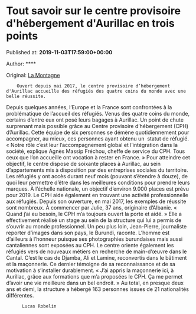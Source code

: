 
# Tout savoir sur le centre provisoire d'hébergement d'Aurillac en trois points

Published at: **2019-11-03T17:59:00+00:00**

Author: ****

Original: [La Montagne](https://www.lamontagne.fr/aurillac-15000/actualites/tout-savoir-sur-le-centre-provisoire-d-hebergement-d-aurillac-en-trois-points_13666802/)


        Ouvert depuis mai 2017, le centre provisoire d’hébergement d'Aurillac accueille des réfugiés des quatre coins du monde avec une belle réussite.
      
Depuis quelques années, l’Europe et la France sont confrontées à la problématique de l’accueil des réfugiés. Venus des quatre coins du monde, certains d’entre eux ont posé leurs bagages à Aurillac.
Un point de chute surprenant mais possible grâce au Centre provisoire d’hébergement (CPH) d’Aurillac. Cette équipe de six personnes se démène quotidiennement pour accompagner, au mieux, ces personnes ayant obtenu un  statut de réfugié.
« Notre rôle c’est leur l’accompagnement global et l’intégration dans la société, explique Agnès Massip Fréchou, cheffe de service du CPH. Tous ceux que l’on accueille ont vocation à rester en France. »
Pour atteindre cet objectif, le centre dispose de soixante places à Aurillac, au sein d’appartements mis à disposition par des entreprises sociales du territoire. Les réfugiés y ont accès durant neuf mois (pouvant s’étendre à douze), de quoi leur permettre d’être dans les meilleures conditions pour prendre leurs marques.
À l’échelle nationale, un objectif d’environ 9.000 places est prévu pour 2019. Le CPH aide également en trouvant une activité professionnelle aux réfugiés. Depuis son ouverture, en mai 2017, les exemples de réussite sont nombreux.
À commencer par Julie, 37 ans, originaire d’Albanie. « Quand j’ai eu besoin, le CPH m’a toujours ouvert la porte et aidé. » Elle a effectivement réalisé un stage au sein de la structure qui lui a permis de s’ouvrir au monde professionnel.
Un peu plus loin, Jean-Pierre, journaliste reporter d’images dans son pays, le Burundi, raconte.
L’homme est d’ailleurs à l’honneur puisque ses photographies burundaises mais aussi cantaliennes sont exposées au CPH.
Le centre oriente également les réfugiés vers de nouveaux métiers en recherche de main-d’œuvre dans le Cantal. C’est le cas de Djamba, Ali et Lamine, reconvertis dans le bâtiment et la maçonnerie. Ce dernier témoigne de sa reconnaissance et de sa motivation à s’installer durablement. « J’ai appris la maçonnerie ici, à Aurillac, grâce aux formations que m’a proposées le CPH. Ça me permet d’avoir une vie meilleure dans un bel endroit. »
Au total, en presque deux ans et demi, la structure a hébergé 163 personnes issues de 21 nationalités différentes.

        
          Lucas Robelin
        
      
